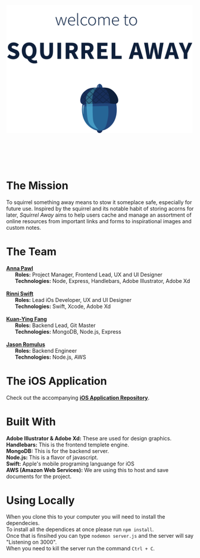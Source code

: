 </br>
<img src="https://github.com/AnniePawl/SPD1.3/blob/Anna-Frontend/public/assets/home-hero.png" alt="drawing" width="500"/>

</br></br></br></br>

# The Mission
To squirrel something away means to stow it someplace safe, especially for future use. Inspired by the squirrel and its notable habit of storing acorns for later, *Squirrel Away* aims to help users cache and manage an assortment of online resources from important links and forms to inspirational images and custom notes. 

# The Team
**[Anna Pawl](https://github.com/AnniePawl)** </br>
&nbsp;&nbsp;&nbsp;&nbsp;&nbsp;&nbsp;**Roles:** Project Manager, Frontend Lead, UX and UI Designer </br>
&nbsp;&nbsp;&nbsp;&nbsp;&nbsp;&nbsp;**Technologies:** Node, Express, Handlebars, Adobe Illustrator, Adobe Xd
</br> </br>
**[Rinni Swift](https://github.com/RinniSwift)** </br>
&nbsp;&nbsp;&nbsp;&nbsp;&nbsp;&nbsp;**Roles:** Lead iOs Developer, UX and UI Designer</br>
&nbsp;&nbsp;&nbsp;&nbsp;&nbsp;&nbsp;**Technologies:** Swift, Xcode, Adobe Xd
</br> </br>
**[Kuan-Ying Fang](https://github.com/kfa408)** </br>
&nbsp;&nbsp;&nbsp;&nbsp;&nbsp;&nbsp;**Roles:** Backend Lead, Git Master</br>
&nbsp;&nbsp;&nbsp;&nbsp;&nbsp;&nbsp;**Technologies:** MongoDB, Node.js, Express
</br> </br>
**[Jason Romulus](https://github.com/jasonromulus)** </br>
&nbsp;&nbsp;&nbsp;&nbsp;&nbsp;&nbsp;**Roles:** Backend Engineer</br>
&nbsp;&nbsp;&nbsp;&nbsp;&nbsp;&nbsp;**Technologies:** Node.js, AWS

# The iOS Application
Check out the accompanying **[iOS Application Repository](https://github.com/RinniSwift/Squirrel)**. 

# Built With
**Adobe Illustrator & Adobe Xd:** These are used for design graphics.</br>
**Handlebars:** This is the frontend templete engine.</br>
**MongoDB:** This is for the backend server.</br>
**Node.js:** This is a flavor of javascript.</br>
**Swift:** Apple's mobile programing languange for iOS</br>
**AWS (Amazon Web Services):** We are using this to host and save documents for the project.</br>

# Using Locally
When you clone this to your computer you will need to install the dependecies.</br>
To install all the dependices at once please run `npm install`.</br>
Once that is finsihed you can type `nodemon server.js` and the server will say "Listening on 3000".</br>
When you need to kill the server run the command `Ctrl + C`.</br>
